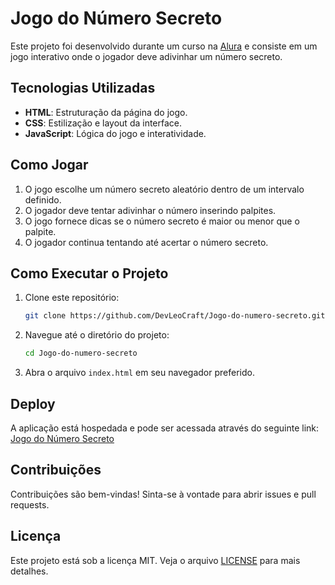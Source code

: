 # Jogo do Número Secreto

Este projeto foi desenvolvido durante um curso na [Alura](https://www.alura.com.br/) e consiste em um jogo interativo onde o jogador deve adivinhar um número secreto.

## Tecnologias Utilizadas

- **HTML**: Estruturação da página do jogo.
- **CSS**: Estilização e layout da interface.
- **JavaScript**: Lógica do jogo e interatividade.

## Como Jogar

1. O jogo escolhe um número secreto aleatório dentro de um intervalo definido.
2. O jogador deve tentar adivinhar o número inserindo palpites.
3. O jogo fornece dicas se o número secreto é maior ou menor que o palpite.
4. O jogador continua tentando até acertar o número secreto.

## Como Executar o Projeto

1. Clone este repositório:
   ```bash
   git clone https://github.com/DevLeoCraft/Jogo-do-numero-secreto.git
   ```
2. Navegue até o diretório do projeto:
   ```bash
   cd Jogo-do-numero-secreto
   ```
3. Abra o arquivo `index.html` em seu navegador preferido.

## Deploy

A aplicação está hospedada e pode ser acessada através do seguinte link:
[Jogo do Número Secreto](https://devleocraft.github.io/Jogo-do-numero-secreto/)

## Contribuições

Contribuições são bem-vindas! Sinta-se à vontade para abrir issues e pull requests.

## Licença

Este projeto está sob a licença MIT. Veja o arquivo [LICENSE](LICENSE) para mais detalhes.
